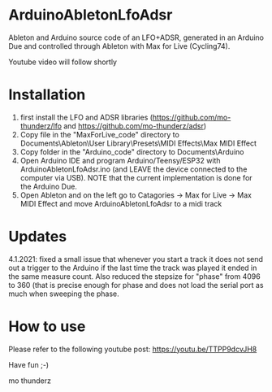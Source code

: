 # ArduinoAbletonLfoAdsr
Ableton and Arduino source code of an LFO+ADSR, generated in an Arduino Due and controlled through Ableton with Max for Live (Cycling74).

Youtube video will follow shortly

# Installation
1) first install the LFO and ADSR libraries (https://github.com/mo-thunderz/lfo and https://github.com/mo-thunderz/adsr)
2) Copy file in the "MaxForLive_code" directory to Documents\Ableton\User Library\Presets\MIDI Effects\Max MIDI Effect
2) Copy folder in the "Arduino_code" directory to Documents\Arduino
3) Open Arduino IDE and program Arduino/Teensy/ESP32 with ArduinoAbletonLfoAdsr.ino (and LEAVE the device connected to the computer via USB). NOTE that the current implementation is done for the Arduino Due.
4) Open Ableton and on the left go to Catagories -> Max for Live -> Max MIDI Effect and move ArduinoAbletonLfoAdsr to a midi track

# Updates
4.1.2021: fixed a small issue that whenever you start a track it does not send out a trigger to the Arduino if the last time the track was played it ended in the same measure count. Also reduced the stepsize for "phase" from 4096 to 360 (that is precise enough for phase and does not load the serial port as much when sweeping the phase.

# How to use
Please refer to the following youtube post:
https://youtu.be/TTPP9dcvJH8

Have fun ;-)

mo thunderz
